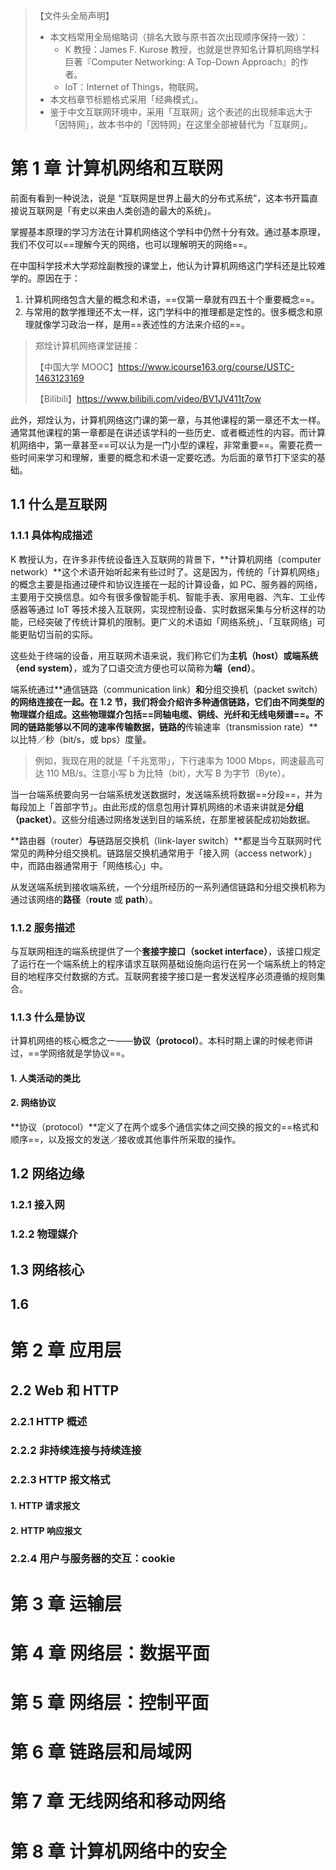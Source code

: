 > 【文件头全局声明】
>
> - 本文档常用全局缩略词（排名大致与原书首次出现顺序保持一致）：
>     - K 教授：James F. Kurose 教授，也就是世界知名计算机网络学科巨著『Computer Networking: A Top-Down Approach』的作者。
>     - IoT：Internet of Things，物联网。
> - 本文档章节标题格式采用「经典模式」。
> - 鉴于中文互联网环境中，采用「互联网」这个表述的出现频率远大于「因特网」，故本书中的「因特网」在这里全部被替代为「互联网」。











# 第 1 章   计算机网络和互联网



前面有看到一种说法，说是 “互联网是世界上最大的分布式系统”，这本书开篇直接说互联网是「有史以来由人类创造的最大的系统」。

掌握基本原理的学习方法在计算机网络这个学科中仍然十分有效。通过基本原理，我们不仅可以==理解今天的网络，也可以理解明天的网络==。

在中国科学技术大学郑烇副教授的课堂上，他认为计算机网络这门学科还是比较难学的。原因在于：

1.  计算机网络包含大量的概念和术语，==仅第一章就有四五十个重要概念==。
2.  与常用的数学推理还不太一样，这门学科中的推理都是定性的。很多概念和原理就像学习政治一样，是用==表述性的方法来介绍的==。

> 郑烇计算机网络课堂链接：
>
> 【中国大学 MOOC】https://www.icourse163.org/course/USTC-1463123169
>
> 【Bilibili】https://www.bilibili.com/video/BV1JV411t7ow

此外，郑烇认为，计算机网络这门课的第一章，与其他课程的第一章还不太一样。通常其他课程的第一章都是在讲述该学科的一些历史、或者概述性的内容。而计算机网络中，第一章甚至==可以认为是一门小型的课程，非常重要==。需要花费一些时间来学习和理解，重要的概念和术语一定要吃透。为后面的章节打下坚实的基础。

## 1.1   什么是互联网

### 1.1.1   具体构成描述

K 教授认为，在许多非传统设备连入互联网的背景下，**计算机网络（computer network）**这个术语开始听起来有些过时了。这是因为，传统的「计算机网络」的概念主要是指通过硬件和协议连接在一起的计算设备，如 PC、服务器的网络，主要用于交换信息。如今有很多像智能手机、智能手表、家用电器、汽车、工业传感器等通过 IoT 等技术接入互联网，实现控制设备、实时数据采集与分析这样的功能，已经突破了传统计算机的限制。更广义的术语如「网络系统」、「互联网络」可能更贴切当前的实际。

这些处于终端的设备，用互联网术语来说，我们称它们为**主机（host）**或**端系统（end system）**，或为了口语交流方便也可以简称为**端（end）**。

端系统通过**通信链路（communication link）**和**分组交换机（packet switch）**的网络连接在一起。在 1.2 节，我们将会介绍许多种通信链路，它们由不同类型的物理媒介组成。这些物理媒介包括==同轴电缆、铜线、光纤和无线电频谱==。不同的链路能够以不同的速率传输数据，链路的**传输速率（transmission rate）**以比特／秒（bit/s，或 bps）度量。

>   例如，我现在用的就是「千兆宽带」，下行速率为 1000 Mbps，网速最高可达 110 MB/s。注意小写 b 为比特（bit），大写 B 为字节（Byte）。

当一台端系统要向另一台端系统发送数据时，发送端系统将数据==分段==，并为每段加上「首部字节」。由此形成的信息包用计算机网络的术语来讲就是**分组（packet）**。这些分组通过网络发送到目的端系统，在那里被装配成初始数据。

**路由器（router）**与**链路层交换机（link-layer switch）**都是当今互联网时代常见的两种分组交换机。链路层交换机通常用于「接入网（access network）」中，而路由器通常用于「网络核心」中。

从发送端系统到接收端系统，一个分组所经历的一系列通信链路和分组交换机称为通过该网络的**路径**（**route** 或 **path**）。

### 1.1.2   服务描述





与互联网相连的端系统提供了一个**套接字接口（socket interface）**，该接口规定了运行在一个端系统上的程序请求互联网基础设施向运行在另一个端系统上的特定目的地程序交付数据的方式。互联网套接字接口是一套发送程序必须遵循的规则集合。



### 1.1.3   什么是协议

计算机网络的核心概念之一——**协议（protocol）**。本科时期上课的时候老师讲过，==学网络就是学协议==。

#### 1. 人类活动的类比



#### 2. 网络协议

**协议（protocol）**定义了在两个或多个通信实体之间交换的报文的==格式和顺序==，以及报文的发送／接收或其他事件所采取的操作。



## 1.2   网络边缘



### 1.2.1   接入网



### 1.2.2   物理媒介



## 1.3   网络核心



## 1.6



# 第 2 章   应用层



## 2.2   Web 和 HTTP



### 2.2.1   HTTP 概述



### 2.2.2   非持续连接与持续连接

### 2.2.3   HTTP 报文格式

#### 1. HTTP 请求报文



#### 2. HTTP 响应报文



### 2.2.4   用户与服务器的交互：cookie



# 第 3 章   运输层



# 第 4 章   网络层：数据平面



# 第 5 章   网络层：控制平面



# 第 6 章   链路层和局域网





# 第 7 章   无线网络和移动网络





# 第 8 章   计算机网络中的安全
